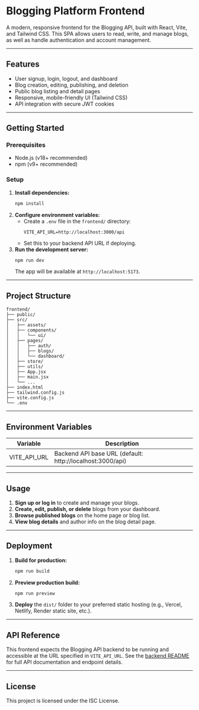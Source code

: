# Blogging Platform Frontend

A modern, responsive frontend for the Blogging API, built with React, Vite, and Tailwind CSS. This SPA allows users to read, write, and manage blogs, as well as handle authentication and account management.

---

## Features

- User signup, login, logout, and dashboard
- Blog creation, editing, publishing, and deletion
- Public blog listing and detail pages
- Responsive, mobile-friendly UI (Tailwind CSS)
- API integration with secure JWT cookies

---

## Getting Started

### Prerequisites

- Node.js (v18+ recommended)
- npm (v9+ recommended)

### Setup

1. **Install dependencies:**
   ```sh
   npm install
   ```
2. **Configure environment variables:**
   - Create a `.env` file in the `frontend/` directory:
     ```env
     VITE_API_URL=http://localhost:3000/api
     ```
   - Set this to your backend API URL if deploying.
3. **Run the development server:**
   ```sh
   npm run dev
   ```
   The app will be available at `http://localhost:5173`.

---

## Project Structure

```
frontend/
├── public/
├── src/
│   ├── assets/
│   ├── components/
│   │   └── ui/
│   ├── pages/
│   │   ├── auth/
│   │   ├── blogs/
│   │   └── dashboard/
│   ├── store/
│   ├── utils/
│   ├── App.jsx
│   ├── main.jsx
│   └── ...
├── index.html
├── tailwind.config.js
├── vite.config.js
└── .env
```

---

## Environment Variables

| Variable     | Description                                               |
| ------------ | --------------------------------------------------------- |
| VITE_API_URL | Backend API base URL (default: http://localhost:3000/api) |

---

## Usage

1. **Sign up or log in** to create and manage your blogs.
2. **Create, edit, publish, or delete** blogs from your dashboard.
3. **Browse published blogs** on the home page or blog list.
4. **View blog details** and author info on the blog detail page.

---

## Deployment

1. **Build for production:**
   ```sh
   npm run build
   ```
2. **Preview production build:**
   ```sh
   npm run preview
   ```
3. **Deploy** the `dist/` folder to your preferred static hosting (e.g., Vercel, Netlify, Render static site, etc.).

---

## API Reference

This frontend expects the Blogging API backend to be running and accessible at the URL specified in `VITE_API_URL`.
See the [backend README](../backend/README.md) for full API documentation and endpoint details.

---

## License

This project is licensed under the ISC License.
